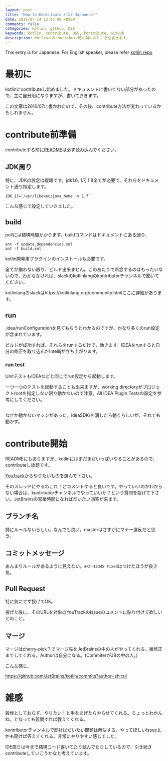 ```yaml
---
layout: post
title: "How to Kontribute (for Japanese)"
date: 2016-07-14 13:07:08 +0900
comments: false
categories: kotlin, github, OSS
keywords: kotlin, contribute, OSS, kontribute, GitHub
description: Kotlinへのcontribute時に躓いたところを書きます。
---
```


This entry is for Japanese. For English speaker, please refer [kotlin repo](https://github.com/JetBrains/kotlin)

# 最初に

kotlinにcontributeし始めました。ドキュメントに書いてない部分があったので、主に自分用になりますが、書いておきます。

この文章は2016/07に書かれたので、その後、contribute方法が変わっているかもしれません。

# contribute前準備

contributeする前に[README](https://github.com/JetBrains/kotlin/blob/master/ReadMe.md)は必ず読み込んでください。

## JDK周り

特に、JDKの設定は複雑です。jdk1.6, 1.7, 1.8全てが必要で、それらをドキュメント通り指定します。

```
JDK_17=`/usr/libexec/java_home -v 1.7`
```

こんな感じで設定していきました。

## build

pullには結構時間かかります。buildコマンドはドキュメントにある通り、

```
ant -f update_dependencies.xml
ant -f build.xml
```

kotlin開発用プラグインのインストールも必要です。

全てが揃わない限り、ビルド出来ません。このあたりで断念するのはもったいないので、わからなければ、slackのkotlinlangのkontributorチャンネルで聞いてください。

kotlinlangのslackはhttps://kotlinlang.org/community.htmlここに詳細があります。

## run

.idea/runConfigurationを見てもらうとわかるのですが、かなり多くのrun設定が含まれています。

ビルドが成功すれば、それらをrunするだけで、動きます。IDEAをrunすると自分の修正を取り込んだIntellijが立ち上がります。

### run test

UnitテストもIDEAなどと同じでrun設定から起動します。

一つ一つのテストを起動することも出来ますが、working directoryがプロジェクトrootを指定しない限り動かないので注意。All IDEA Plugin Testsの設定を参考にしてください。

##

なぜか動かないマシンがあった。ideaSDK/を消したら動くらしいが、それでも動かず。

# contribute開始

READMEにもありますが、kotlinにはまだまだいっぱいやることがあるので、contributeし放題です。

[YouTrack](https://youtrack.jetbrains.com/oauth?state=%2Fissues%2FKT%3Fq%3Dtag%3A%2520%257BUp%2520For%2520Grabs%257D%2520%2523Unresolved)からやりたいものを選んで下さい。

そのスレッドにやるわこれ！とコメントすると良いです。やっていいのかわからない場合は、kontributorチャンネルでやっていいか？という質問を投げて下さい。JetBrainsの営業時間になればだいたい回答が来ます。

## ブランチ名

特にルールないらしい。なんでも良い。masterはさすがにマナー違反だと思う。

## コミットメッセージ

あんまりルールがあるように見えない。`#KT-12345 Fixed`はつけたほうが良さ気。

## Pull Request

特に気にせず投げてOK。

投げた後に、そのURLを対象のYouTrackのissueのコメントに貼り付けて欲しいとのこと。

## マージ

マージはcherry-pick？でマージ先をJetBrainsの中の人がやってくれる。微修正までしてくれる。Authorは自分になる。(CommiterがJBの中の人。)

こんな感じ。

https://github.com/JetBrains/kotlin/commits?author=shiraji

# 雑感

殺伐としておらず、やりたい！と手をあげたらやらせてくれる。ちょっとわかんね。となっても質問すれば教えてくれる。

kontributorチャンネルで聞けばだいたい問題は解決する。やってほしいIssueとかも聞けば答えてくれる。非常にやりやすい感じでした。

IDE周りは今まで結構コード書いてたり読んでたりしているので、引き続きcontributeしていこうかなと考えています。


